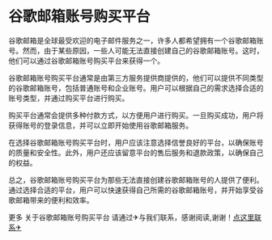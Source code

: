 # 谷歌邮箱账号购买平台

谷歌邮箱是全球最受欢迎的电子邮件服务之一，许多人都希望拥有一个谷歌邮箱账号。然而，由于某些原因，一些人可能无法直接创建自己的谷歌邮箱账号。这时，他们可以通过谷歌邮箱账号购买平台来获得一个。

谷歌邮箱账号购买平台通常是由第三方服务提供商提供的，他们可以提供不同类型的谷歌邮箱账号，包括普通账号和企业账号。用户可以根据自己的需求选择合适的账号类型，并通过购买平台进行购买。

购买平台通常会提供多种付款方式，以方便用户进行购买。一旦购买成功，用户将获得账号的登录信息，并可以立即开始使用谷歌邮箱服务。

在选择谷歌邮箱账号购买平台时，用户应该注意选择信誉良好的平台，以确保账号的质量和安全性。此外，用户还应该留意平台的售后服务和退款政策，以确保自己的权益。

总之，谷歌邮箱账号购买平台为那些无法直接创建谷歌邮箱账号的人提供了便利。通过选择合适的平台，用户可以快速获得自己所需的谷歌邮箱账号，并开始享受谷歌邮箱带来的便利和效率。

更多 关于谷歌邮箱账号购买平台 请通过✈与我们联系，感谢阅读,谢谢！[点这里联系✈](https://ss.k02.cc)